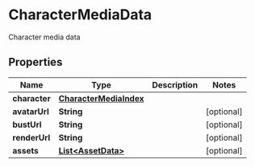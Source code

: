 

# CharacterMediaData

Character media data

## Properties

Name | Type | Description | Notes
------------ | ------------- | ------------- | -------------
**character** | [**CharacterMediaIndex**](CharacterMediaIndex.md) |  | 
**avatarUrl** | **String** |  |  [optional]
**bustUrl** | **String** |  |  [optional]
**renderUrl** | **String** |  |  [optional]
**assets** | [**List&lt;AssetData&gt;**](AssetData.md) |  |  [optional]



